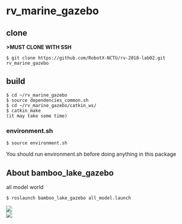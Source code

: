 # rv_marine_gazebo
 
## clone    
**>MUST CLONE WITH SSH**  
```
$ git clone https://github.com/RobotX-NCTU/rv-2018-lab02.git rv_marine_gazebo
```

## build
```
$ cd ~/rv_marine_gazebo
$ source dependencies_common.sh
$ cd ~/rv_marine_gazebo/catkin_ws/
$ catkin_make
(it may take some time)
```

### environment.sh
```
$ source environment.sh
```
You should run environment.sh before doing anything in this package


## About bamboo_lake_gazebo
all model world
```
$ roslaunch bamboo_lake_gazebo all_model.launch
```
![](https://i.imgur.com/oLhUigJ.jpg)  
![](https://i.imgur.com/uwR3X6I.jpg)  
